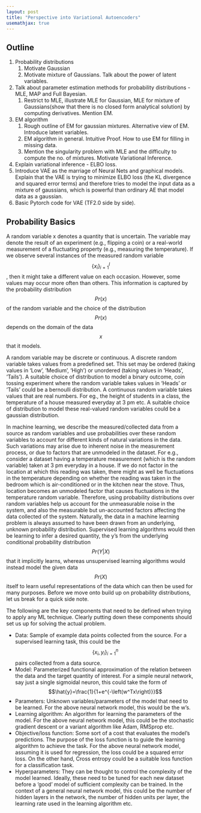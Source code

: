 ```yaml
---
layout: post
title: "Perspective into Variational Autoencoders"
usemathjax: true
---
```


## Outline
1. Probability distributions
    1. Motivate Gaussian 
    2. Motivate mixture of Gaussians. Talk about the power of latent variables. 
2. Talk about parameter estimation methods for probability distributions - MLE, MAP and Full Bayesian.
    1. Restrict to MLE, illustrate MLE for Gaussian, MLE for mixture of Gaussians(show that there is no closed form analytical solution) by computing derivatives. Mention EM.
3. EM algorithm
    1. Rough outline of EM for gaussian mixtures. Alternative view of EM. Introduce latent variables. 
    2. EM algorithm in general. Intuitive Proof. How to use EM for filling in missing data. 
    3. Mention the singularity problem with MLE and the difficulty to compute the no. of mixtures. Motivate Variational Inference.
4. Explain variational inference - ELBO loss. 
5. Introduce VAE as the marriage of Neural Nets and graphical models. Explain that the VAE is trying to minimize ELBO loss (the KL divergence and squared error terms) and therefore tries to model the input data as a mixture of gaussians, which is powerful than ordinary AE that model data as a gaussian. 
6. Basic Pytorch code for VAE (TF2.0 side by side).


## Probability Basics 

A random variable x denotes a quantity that is uncertain. The variable may denote the result of an experiment 
(e.g., flipping a coin) or a real-world measurement of a fluctuating property (e.g., measuring the temperature). 
If we observe several instances of the measured random variable $$\{x_i\}_{i=1}^I$$, then it might take a different value 
on each occasion. However, some values may occur more often than others. This information is captured by the probability 
distribution $$Pr\left(x\right)$$ of the random variable and the choice of the distribution $$Pr\left(x\right)$$ depends on 
the domain of the data $$x$$ that it models.

A random variable may be discrete or continuous. A discrete random variable takes values from a predefined set. This set 
may be ordered (taking values in ‘Low’, ‘Medium’, ‘High’) or unordered (taking values in ‘Heads’, ‘Tails’). A suitable 
choice of distribution to model a binary outcome, coin tossing experiment where the random variable takes values in 
‘Heads’ or ‘Tails’ could be a bernoulli distribution. A continuous random variable takes values that are real numbers. 
For eg., the height of students in a class, the temperature of a house measured everyday at 3 pm etc. A suitable choice 
of distribution to model these real-valued random variables could be a gaussian distribution. 
 
In machine learning, we describe the measured/collected data from a source as random variables and use probabilities 
over these random variables to account for different kinds of natural variations in the data. Such variations may arise 
due to inherent noise in the measurement process, or due to factors that are unmodeled in the dataset. For e.g., consider 
a dataset having a temperature measurement (which is the random variable) taken at 3 pm everyday in a house. If we do not 
factor in the location at which this reading was taken, there might as well be fluctuations in the temperature depending 
on whether the reading was taken in the bedroom which is air-conditioned or in the kitchen near the stove. Thus, location 
becomes an unmodeled factor that causes fluctuations in the temperature random variable. Therefore, using probability 
distributions over random variables help us account for the unmeasurable noise in the system, and also the measurable 
but un-accounted factors affecting the data collected of the system. Naturally, the data in a machine learning problem 
is always assumed to have been drawn from an underlying, unknown probability distribution. Supervised learning algorithms 
would then be learning to infer a desired quantity, the y’s from the underlying conditional probability distribution 
$$Pr\left(Y\middle| X\right)$$ that it implicitly learns, whereas unsupervised learning algorithms would instead model the 
given data $$Pr\left(X\right)$$ itself to learn useful representations of the data which can then be used for many purposes. 
Before we move onto build up on probability distributions, let us break for a quick side note.

The following are the key components that need to be defined when trying to apply any ML technique. Clearly putting down 
these components should set us up for solving the actual problem.
+ Data: Sample of example data points collected from the source. For a supervised learning task, this could be the 
$$\{x_i,y_i\}_{i=1}^n$$ pairs collected from a data source. 
+ Model: Parameterized functional approximation of the relation between the data and the target quantity of interest. 
For a simple neural network, say just a single sigmoidal neuron, this could take the form of $$\hat{y}=\frac{1}{1+e^{-\left(w^Tx\right)}}$$
+ Parameters: Unknown variables/parameters of the model that need to be learned. For the above neural network model, this 
would be the w’s.
+ Learning algorithm: An algorithm for learning the parameters of the model. For the above neural network model, this 
could be the stochastic gradient descent or a variant algorithm like Adam, RMSprop etc. 
+ Objective/loss function: Some sort of a cost that evaluates the model’s predictions. The purpose of the loss function is 
to guide the learning algorithm to achieve the task. For the above neural network model, assuming it is used for regression, 
the loss could be a squared error loss. On the other hand, Cross entropy could be a suitable loss function for a 
classification task.
+ Hyperparameters: They can be thought to control the complexity of the model learned. Ideally, these need to be tuned 
for each new dataset before a ‘good’ model of sufficient complexity  can be trained. In the context of a general neural 
network model, this could be the number of hidden layers in the network, the number of hidden units per layer, the 
learning rate used in the learning algorithm etc.
